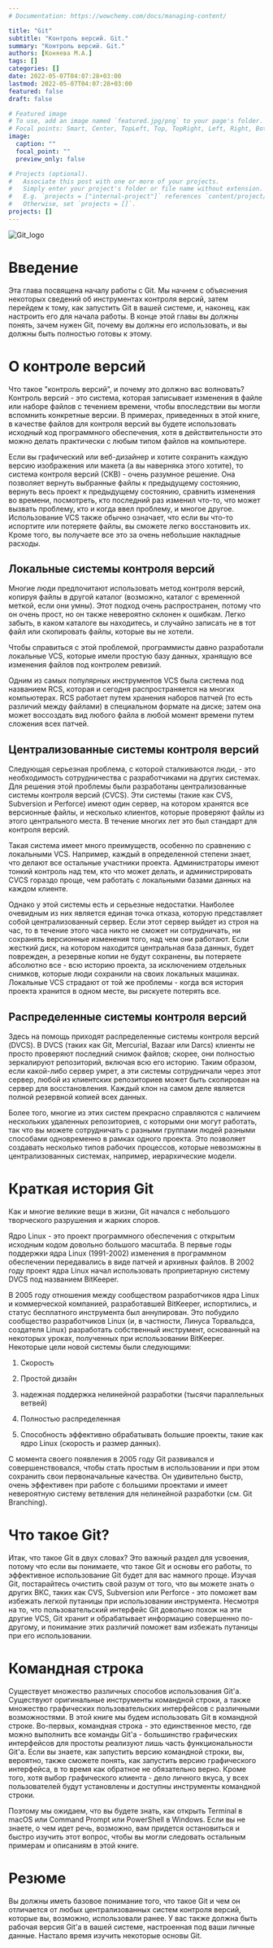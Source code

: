 ```yaml
---
# Documentation: https://wowchemy.com/docs/managing-content/

title: "Git"
subtitle: "Контроль версий. Git."
summary: "Контроль версий. Git."
authors: [Коняева М.А.]
tags: []
categories: []
date: 2022-05-07T04:07:28+03:00
lastmod: 2022-05-07T04:07:28+03:00
featured: false
draft: false

# Featured image
# To use, add an image named `featured.jpg/png` to your page's folder.
# Focal points: Smart, Center, TopLeft, Top, TopRight, Left, Right, BottomLeft, Bottom, BottomRight.
image:
  caption: ""
  focal_point: ""
  preview_only: false

# Projects (optional).
#   Associate this post with one or more of your projects.
#   Simply enter your project's folder or file name without extension.
#   E.g. `projects = ["internal-project"]` references `content/project/deep-learning/index.md`.
#   Otherwise, set `projects = []`.
projects: []
---
```


![Git_logo](2.1.jpg)

# Введение

Эта глава посвящена началу работы с Git. Мы начнем с объяснения некоторых сведений об инструментах контроля версий, затем перейдем к тому, как запустить Git в вашей системе, и, наконец, как настроить его для начала работы. В конце этой главы вы должны понять, зачем нужен Git, почему вы должны его использовать, и вы должны быть полностью готовы к этому.

# О контроле версий

Что такое "контроль версий", и почему это должно вас волновать? Контроль версий - это система, которая записывает изменения в файле или наборе файлов с течением времени, чтобы впоследствии вы могли вспомнить конкретные версии. В примерах, приведенных в этой книге, в качестве файлов для контроля версий вы будете использовать исходный код программного обеспечения, хотя в действительности это можно делать практически с любым типом файлов на компьютере.

Если вы графический или веб-дизайнер и хотите сохранить каждую версию изображения или макета (а вы наверняка этого хотите), то система контроля версий (СКВ) - очень разумное решение. Она позволяет вернуть выбранные файлы к предыдущему состоянию, вернуть весь проект к предыдущему состоянию, сравнить изменения во времени, посмотреть, кто последний раз изменил что-то, что может вызвать проблему, кто и когда ввел проблему, и многое другое. Использование VCS также обычно означает, что если вы что-то испортите или потеряете файлы, вы сможете легко восстановить их. Кроме того, вы получаете все это за очень небольшие накладные расходы.

## Локальные системы контроля версий

Многие люди предпочитают использовать метод контроля версий, копируя файлы в другой каталог (возможно, каталог с временной меткой, если они умны). Этот подход очень распространен, потому что он очень прост, но он также невероятно склонен к ошибкам. Легко забыть, в каком каталоге вы находитесь, и случайно записать не в тот файл или скопировать файлы, которые вы не хотели.

Чтобы справиться с этой проблемой, программисты давно разработали локальные VCS, которые имели простую базу данных, хранящую все изменения файлов под контролем ревизий.

Одним из самых популярных инструментов VCS была система под названием RCS, которая и сегодня распространяется на многих компьютерах. RCS работает путем хранения наборов патчей (то есть различий между файлами) в специальном формате на диске; затем она может воссоздать вид любого файла в любой момент времени путем сложения всех патчей.

## Централизованные системы контроля версий

Следующая серьезная проблема, с которой сталкиваются люди, - это необходимость сотрудничества с разработчиками на других системах. Для решения этой проблемы были разработаны централизованные системы контроля версий (CVCS). Эти системы (такие как CVS, Subversion и Perforce) имеют один сервер, на котором хранятся все версионные файлы, и несколько клиентов, которые проверяют файлы из этого центрального места. В течение многих лет это был стандарт для контроля версий.

Такая система имеет много преимуществ, особенно по сравнению с локальными VCS. Например, каждый в определенной степени знает, что делают все остальные участники проекта. Администраторы имеют тонкий контроль над тем, кто что может делать, и администрировать CVCS гораздо проще, чем работать с локальными базами данных на каждом клиенте.

Однако у этой системы есть и серьезные недостатки. Наиболее очевидным из них является единая точка отказа, которую представляет собой централизованный сервер. Если этот сервер выйдет из строя на час, то в течение этого часа никто не сможет ни сотрудничать, ни сохранять версионные изменения того, над чем они работают. Если жесткий диск, на котором находится центральная база данных, будет поврежден, а резервные копии не будут сохранены, вы потеряете абсолютно все - всю историю проекта, за исключением отдельных снимков, которые люди сохранили на своих локальных машинах. Локальные VCS страдают от той же проблемы - когда вся история проекта хранится в одном месте, вы рискуете потерять все.

## Распределенные системы контроля версий

Здесь на помощь приходят распределенные системы контроля версий (DVCS). В DVCS (таких как Git, Mercurial, Bazaar или Darcs) клиенты не просто проверяют последний снимок файлов; скорее, они полностью зеркалируют репозиторий, включая всю его историю. Таким образом, если какой-либо сервер умрет, а эти системы сотрудничали через этот сервер, любой из клиентских репозиториев может быть скопирован на сервер для восстановления. Каждый клон на самом деле является полной резервной копией всех данных.

Более того, многие из этих систем прекрасно справляются с наличием нескольких удаленных репозиториев, с которыми они могут работать, так что вы можете сотрудничать с разными группами людей разными способами одновременно в рамках одного проекта. Это позволяет создавать несколько типов рабочих процессов, которые невозможны в централизованных системах, например, иерархические модели.

# Краткая история Git

Как и многие великие вещи в жизни, Git начался с небольшого творческого разрушения и жарких споров.

Ядро Linux - это проект программного обеспечения с открытым исходным кодом довольно большого масштаба. В первые годы поддержки ядра Linux (1991-2002) изменения в программном обеспечении передавались в виде патчей и архивных файлов. В 2002 году проект ядра Linux начал использовать проприетарную систему DVCS под названием BitKeeper.

В 2005 году отношения между сообществом разработчиков ядра Linux и коммерческой компанией, разработавшей BitKeeper, испортились, и статус бесплатного инструмента был аннулирован. Это побудило сообщество разработчиков Linux (и, в частности, Линуса Торвальдса, создателя Linux) разработать собственный инструмент, основанный на некоторых уроках, полученных при использовании BitKeeper. Некоторые цели новой системы были следующими:

1. Скорость

2. Простой дизайн

3. надежная поддержка нелинейной разработки (тысячи параллельных ветвей)

4. Полностью распределенная

5. Способность эффективно обрабатывать большие проекты, такие как ядро Linux (скорость и размер данных).

С момента своего появления в 2005 году Git развивался и совершенствовался, чтобы стать простым в использовании и при этом сохранить свои первоначальные качества. Он удивительно быстр, очень эффективен при работе с большими проектами и имеет невероятную систему ветвления для нелинейной разработки (см. Git Branching).

# Что такое Git?

Итак, что такое Git в двух словах? Это важный раздел для усвоения, потому что если вы понимаете, что такое Git и основы его работы, то эффективное использование Git будет для вас намного проще. Изучая Git, постарайтесь очистить свой разум от того, что вы можете знать о других ВКС, таких как CVS, Subversion или Perforce - это поможет вам избежать легкой путаницы при использовании инструмента. Несмотря на то, что пользовательский интерфейс Git довольно похож на эти другие VCS, Git хранит и обрабатывает информацию совершенно по-другому, и понимание этих различий поможет вам избежать путаницы при его использовании.

# Командная строка

Существует множество различных способов использования Git'а. Существуют оригинальные инструменты командной строки, а также множество графических пользовательских интерфейсов с различными возможностями. В этой книге мы будем использовать Git в командной строке. Во-первых, командная строка - это единственное место, где можно выполнить все команды Git'а - большинство графических интерфейсов для простоты реализуют лишь часть функциональности Git'а. Если вы знаете, как запустить версию командной строки, вы, вероятно, также сможете понять, как запустить версию графического интерфейса, в то время как обратное не обязательно верно. Кроме того, хотя выбор графического клиента - дело личного вкуса, у всех пользователей будут установлены и доступны инструменты командной строки.

Поэтому мы ожидаем, что вы будете знать, как открыть Terminal в macOS или Command Prompt или PowerShell в Windows. Если вы не знаете, о чем идет речь, возможно, вам придется остановиться и быстро изучить этот вопрос, чтобы вы могли следовать остальным примерам и описаниям в этой книге.

# Резюме

Вы должны иметь базовое понимание того, что такое Git и чем он отличается от любых централизованных систем контроля версий, которые вы, возможно, использовали ранее. У вас также должна быть рабочая версия Git'а в вашей системе, настроенная под ваши личные данные. Настало время изучить некоторые основы Git.